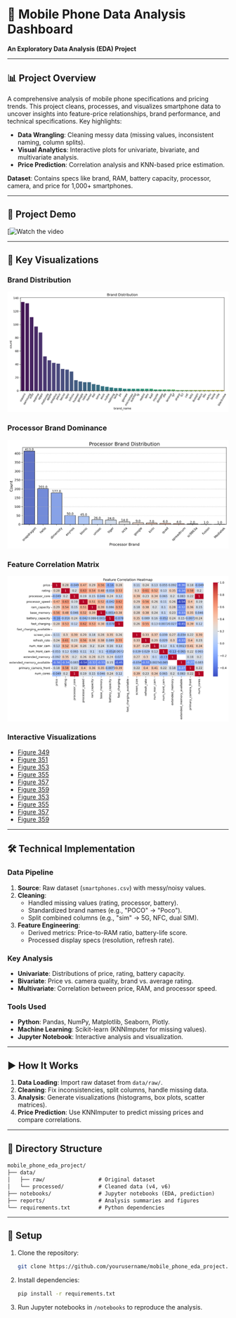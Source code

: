 # 📱 Mobile Phone Data Analysis Dashboard  
**An Exploratory Data Analysis (EDA) Project**  

---

## 📊 Project Overview  
A comprehensive analysis of mobile phone specifications and pricing trends. This project cleans, processes, and visualizes smartphone data to uncover insights into feature-price relationships, brand performance, and technical specifications. Key highlights:  
- **Data Wrangling**: Cleaning messy data (missing values, inconsistent naming, column splits).  
- **Visual Analytics**: Interactive plots for univariate, bivariate, and multivariate analysis.  
- **Price Prediction**: Correlation analysis and KNN-based price estimation.  

**Dataset**: Contains specs like brand, RAM, battery capacity, processor, camera, and price for 1,000+ smartphones.  

---

## 🎥 Project Demo  

[![Watch the video]([https://www.youtube.com/watch?v=dQw4w9WgXcQ](https://youtu.be/_coIXcBaINE))

---

## 📸 Key Visualizations  

### **Brand Distribution**  
![Brand Distribution](reports/brand_distribution.png) 

### **Processor Brand Dominance**  
![Price vs RAM](reports/processor_brand_distribution.png)  

### **Feature Correlation Matrix**  
![Correlation](reports/feature_correlation_heatmap.png)  

### Interactive Visualizations

- [Figure 349](https://Niair.github.io/Mobile-Device-Data-Insights-Using-EDA/figure_349.html)
- [Figure 351](https://Niair.github.io/Mobile-Device-Data-Insights-Using-EDA/figure_351.html)
- [Figure 353](https://Niair.github.io/Mobile-Device-Data-Insights-Using-EDA/figure_353.html)
- [Figure 355](https://Niair.github.io/Mobile-Device-Data-Insights-Using-EDA/figure_355.html)
- [Figure 357](https://Niair.github.io/Mobile-Device-Data-Insights-Using-EDA/figure_357.html)
- [Figure 359](https://Niair.github.io/Mobile-Device-Data-Insights-Using-EDA/figure_359.html)
- [Figure 353](https://Niair.github.io/Mobile-Device-Data-Insights-Using-EDA/figure_361.html)
- [Figure 355](https://Niair.github.io/Mobile-Device-Data-Insights-Using-EDA/figure_363.html)
- [Figure 357](https://Niair.github.io/Mobile-Device-Data-Insights-Using-EDA/figure_365.html)
- [Figure 359](https://Niair.github.io/Mobile-Device-Data-Insights-Using-EDA/figure_367.html)

---

## 🛠️ Technical Implementation  

### **Data Pipeline**  
1. **Source**: Raw dataset (`smartphones.csv`) with messy/noisy values.  
2. **Cleaning**:  
   - Handled missing values (rating, processor, battery).  
   - Standardized brand names (e.g., "POCO" → "Poco").  
   - Split combined columns (e.g., "sim" → 5G, NFC, dual SIM).  
3. **Feature Engineering**:  
   - Derived metrics: Price-to-RAM ratio, battery-life score.  
   - Processed display specs (resolution, refresh rate).  

### **Key Analysis**  
- **Univariate**: Distributions of price, rating, battery capacity.  
- **Bivariate**: Price vs. camera quality, brand vs. average rating.  
- **Multivariate**: Correlation between price, RAM, and processor speed.  

### **Tools Used**  
- **Python**: Pandas, NumPy, Matplotlib, Seaborn, Plotly.  
- **Machine Learning**: Scikit-learn (KNNImputer for missing values).  
- **Jupyter Notebook**: Interactive analysis and visualization.  

---

## ▶️ How It Works  
1. **Data Loading**: Import raw dataset from `data/raw/`.  
2. **Cleaning**: Fix inconsistencies, split columns, handle missing data.  
3. **Analysis**: Generate visualizations (histograms, box plots, scatter matrices).  
4. **Price Prediction**: Use KNNImputer to predict missing prices and compare correlations.  

---

## 📂 Directory Structure  
```  
mobile_phone_eda_project/  
├── data/  
│   ├── raw/                 # Original dataset  
│   └── processed/           # Cleaned data (v4, v6)  
├── notebooks/               # Jupyter notebooks (EDA, prediction)  
├── reports/                 # Analysis summaries and figures  
└── requirements.txt         # Python dependencies  
```  

---

## 🔧 Setup  
1. Clone the repository:  
   ```bash  
   git clone https://github.com/yourusername/mobile_phone_eda_project.git  
   ```  
2. Install dependencies:  
   ```bash  
   pip install -r requirements.txt  
   ```  
3. Run Jupyter notebooks in `/notebooks` to reproduce the analysis.  

